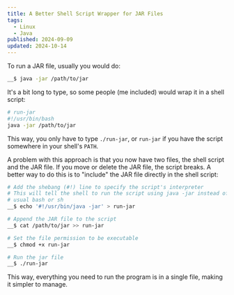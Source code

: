 ```yaml
---
title: A Better Shell Script Wrapper for JAR Files
tags:
  - Linux
  - Java
published: 2024-09-09
updated: 2024-10-14
---
```


To run a JAR file, usually you would do:

```bash
__$ java -jar /path/to/jar
```

It's a bit long to type, so some people (me included) would wrap it in a shell script:

```bash
# run-jar
#!/usr/bin/bash
java -jar /path/to/jar
```

This way, you only have to type `./run-jar`, or `run-jar` if you have the script somewhere in your shell's `PATH`.

A problem with this approach is that you now have two files, the shell script and the JAR file. If you move or delete the JAR file, the script breaks. A better way to do this is to "include" the JAR file directly in the shell script:

```bash
# Add the shebang (#!) line to specify the script's interpreter
# This will tell the shell to run the script using java -jar instead of the
# usual bash or sh
__$ echo '#!/usr/bin/java -jar' > run-jar

# Append the JAR file to the script
__$ cat /path/to/jar >> run-jar

# Set the file permission to be executable
__$ chmod +x run-jar

# Run the jar file
__$ ./run-jar
```

This way, everything you need to run the program is in a single file, making it simpler to manage.
